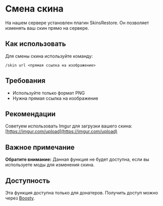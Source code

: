 # Смена скина

На нашем сервере установлен плагин SkinsRestore. Он позволяет изменять ваш скин прямо на сервере.

## Как использовать

Для смены скина используйте команду:

```
/skin url <прямая ссылка на изображение>
```

## Требования

- Используйте только формат PNG
- Нужна прямая ссылка на изображение

## Рекомендации

Советуем использовать Imgur для загрузки вашего скина: [https://imgur.com/upload](https://imgur.com/upload)

## Важное примечание

**Обратите внимание:** Данная функция не будет доступна, если вы используете моды для изменения скина.

## Доступность

Эта функция доступна только для донатеров. Получить доступ можно через [Boosty](https://boosty.to/d-mine).
